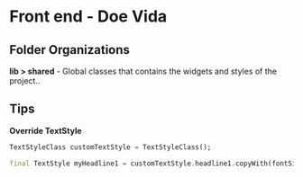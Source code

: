 # Front end - Doe Vida

## Folder Organizations

**lib > shared** - Global classes that contains the widgets and styles of the project..

## Tips

**Override TextStyle** 
``` dart
TextStyleClass customTextStyle = TextStyleClass();

final TextStyle myHeadline1 = customTextStyle.headline1.copyWith(fontSize: 32.0);
```
